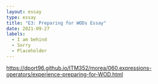 ```yaml
---
layout: essay
type: essay
title: "E3: Preparing for WODs Essay"
date: 2021-09-27
labels:
  - I am behind
  - Sorry
  - Placeholder
--- 
```

https://dport96.github.io/ITM352/morea/060.expressions-operators/experience-preparing-for-WOD.html
